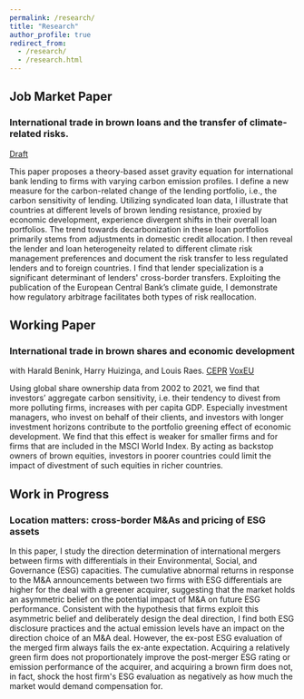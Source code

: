 ```yaml
---
permalink: /research/
title: "Research"
author_profile: true
redirect_from: 
  - /research/
  - /research.html
---
```

## Job Market Paper
### International trade in brown loans and the transfer of climate-related risks. 
[Draft](https://www.dropbox.com/scl/fi/8zenzwr3y685et15wc4m1/JMP_fulldraft.pdf?rlkey=bw6ag0spdlmpb8uv3evmpkkxl&st=o1jw2ik4&dl=0)

This paper proposes a theory-based asset gravity equation for international bank lending to firms with varying carbon emission profiles. I define a new measure for the carbon-related change of the lending portfolio, i.e., the carbon sensitivity of lending. Utilizing syndicated loan data, I illustrate that countries at different levels of brown lending resistance, proxied by economic development, experience divergent shifts in their overall loan portfolios. The trend towards decarbonization in these loan portfolios primarily stems from adjustments in domestic credit allocation. I then reveal the lender and loan heterogeneity related to different climate risk management preferences and document the risk transfer to less regulated lenders and to foreign countries. I find that lender specialization is a significant determinant of lenders' cross-border transfers. Exploiting the publication of the European Central Bank’s climate guide, I demonstrate how regulatory arbitrage facilitates both types of risk reallocation.
<br/>


## Working Paper
### International trade in brown shares and economic development
with Harald Benink, Harry Huizinga, and Louis Raes. [CEPR](https://cepr.org/publications/dp18856) [VoxEU](https://cepr.org/voxeu/columns/international-trade-brown-shares-and-economic-development)

Using global share ownership data from 2002 to 2021, we find that investors’ aggregate carbon sensitivity, i.e. their tendency to divest from more polluting firms, increases with per capita GDP. Especially investment managers, who invest on behalf of their clients, and investors with longer investment horizons contribute to the portfolio greening effect of economic development. We find that this effect is weaker for smaller firms and for firms that are included in the MSCI World Index. By acting as backstop owners of brown equities, investors in poorer countries could limit the impact of divestment of such equities in richer countries.
<br/>


## Work in Progress
### Location matters: cross-border M&As and pricing of ESG assets
In this paper, I study the direction determination of international mergers between firms with differentials in their Environmental, Social, and Governance (ESG) capacities. The cumulative abnormal returns in response to the M&A announcements between two firms with ESG differentials are higher for the deal with a greener acquirer, suggesting that the market holds an asymmetric belief on the potential impact of M&A on future ESG performance. Consistent with the hypothesis that firms exploit this asymmetric belief and deliberately design the deal direction, I find both ESG disclosure practices and the actual emission levels have an impact on the direction choice of an M&A deal. However, the ex-post ESG evaluation of the merged firm always fails the ex-ante expectation. Acquiring a relatively green firm does not proportionately improve the post-merger ESG rating or emission performance of the acquirer, and acquiring a brown firm does not, in fact, shock the host firm's ESG evaluation as negatively as how much the market would demand compensation for.


